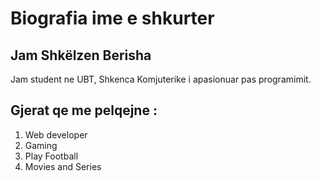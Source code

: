 # Biografia ime e shkurter
## Jam Shkëlzen Berisha 
Jam student ne UBT, Shkenca Komjuterike i apasionuar pas programimit. 

## Gjerat qe me pelqejne :

1. Web developer 
2. Gaming 
3. Play Football
4. Movies and Series